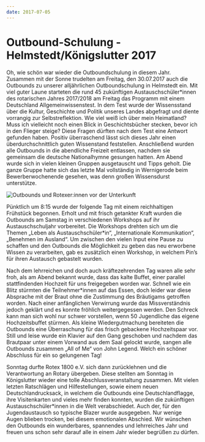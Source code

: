 ```yaml
---
date: 2017-07-05
---
```


# Outbound-Schulung - Helmstedt/Königslutter 2017
Oh, wie schön war wieder die Outboundschulung in diesem Jahr. Zusammen mit der
Sonne trudelten am Freitag, den 30.07.2017 auch die Outbounds zu unserer
alljährlichen Outboundschulung in Helmstedt ein. Mit viel guter Laune starteten
die rund 45 zukünftigen Austauschschüler*innen des rotarischen Jahres 2017/2018
am Freitag das Programm mit einem Deutschland Allgemeinwissenstest. In dem Test
wurde der Wissensstand über die Kultur, Geschichte und Politik unseres Landes
abgefragt und diente vorrangig zur Selbstreflektion. Wie viel weiß ich über mein
Heimatland? Muss ich vielleicht noch einen Blick in Geschichtsbücher stecken,
bevor ich in den Flieger steige? Diese Fragen dürften nach dem Test eine Antwort
gefunden haben. Positiv überraschend lässt sich dieses Jahr einen
überdurchschnittlich guten Wissenstand feststellen. Anschließend wurden alle
Outbounds in die abendliche Freizeit entlassen, nachdem sie gemeinsam die
deutsche Nationalhymne gesungen hatten. Am Abend wurde sich in vielen kleinen
Gruppen ausgetauscht und Tipps geholt. Die ganze Gruppe hatte sich das letzte
Mal vollständig in Wernigerode beim Bewerberwochenende gesehen, was denn großen
Wissensdurst unterstütze.

![Outbounds und Rotexer:innen vor der Unterkunft](/img/2017-helmstedt.jpg)

Pünktlich um 8:15 wurde der folgende Tag mit einem reichhaltigen Frühstück
begonnen. Erholt und mit frisch getankter Kraft wurden die Outbounds am Samstag
in verschiedenen Workshops auf ihr Austauschschuljahr vorbereitet. Die Workshops
drehten sich um die Themen „Leben als Austauschschüler*in“, „Internationale
Kommunikation“, „Benehmen im Ausland“. Um zwischen den vielen Input eine Pause
zu schaffen und den Outbounds die Möglichkeit zu geben das neu erworbene Wissen
zu verarbeiten, gab es zusätzlich einen Workshop, in welchem Pin’s für ihren
Austausch gebastelt wurden. 

Nach dem lehrreichen und doch auch kräftezehrenden Tag waren alle sehr froh, als
am Abend bekannt wurde, dass das kalte Buffet, einer parallel stattfindenden
Hochzeit für uns freigegeben worden war. Schnell wie ein Blitz stürmten die
Teilnehmer*innen auf das Essen, doch leider war diese Absprache mit der Braut
ohne die Zustimmung des Bräutigams getroffen worden. Nach einer anfänglichen
Verwirrung wurde das Missverständnis jedoch geklärt und es konnte fröhlich
weitergegessen werden. Den Schreck kann man sich wohl nur schwer vorstellen,
wenn 50 Jugendliche das eigene Hochzeitsbuffet stürmen. Als kleine
Wiedergutmachung bereiteten die Outbounds eine Überraschung für das frisch
gebackene Hochzeitspaar vor. Still und leise wurde ein Klavier auf den Gang
geschoben und nachdem das Brautpaar unter einem Vorwand aus dem Saal gelockt
wurde, sangen alle Outbounds zusammen „All of Me“ von John Legend. Welch ein
schöner Abschluss für ein so gelungenen Tag!

Sonntag durfte Rotex 1800 e.V. sich dann zurücklehnen und die Verantwortung an
Rotary übergeben. Diese stellten am Sonntag in Königslutter wieder eine tolle
Abschlussveranstaltung zusammen. Mit vielen letzten Ratschlägen und
Hilfestellungen, sowie einem neuen Deutschlandrucksack, in welchem die Outbounds
eine Deutschlandflagge, ihre Visitenkarten und vieles mehr finden konnten,
wurden die zukünftigen Austauschschüler*innen in die Welt verabschiedet. Auch
der, für den Jugendaustausch so typische Blazer wurde ausgegeben. Nur wenige
Augen blieben trocken, bei diesem emotionalen Abschied. Wir wünschen den
Outbounds ein wunderbares, spannendes und lehrreiches Jahr und freuen uns schon
sehr darauf alle in einem Jahr wieder begrüßen zu dürfen.